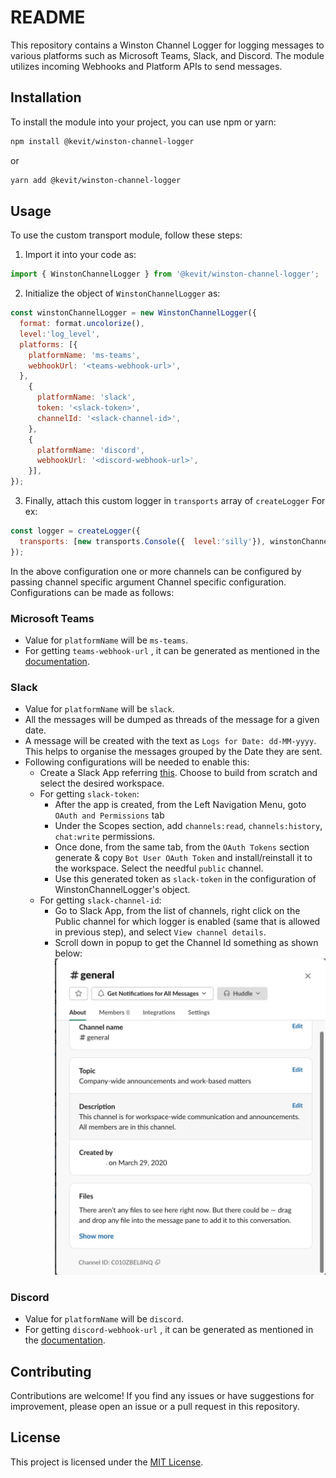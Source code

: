 # README

This repository contains a Winston Channel Logger for logging messages to various platforms such as Microsoft Teams, Slack, and Discord. The module utilizes incoming Webhooks and Platform APIs to send messages.

## Installation

To install the module into your project, you can use npm or yarn:

```bash
npm install @kevit/winston-channel-logger
```

or

```bash
yarn add @kevit/winston-channel-logger
```

## Usage

To use the custom transport module, follow these steps:

1. Import it into your code as:

```javascript
import { WinstonChannelLogger } from '@kevit/winston-channel-logger';
```

2. Initialize the object of `WinstonChannelLogger` as:
```javascript
const winstonChannelLogger = new WinstonChannelLogger({ 
  format: format.uncolorize(),
  level:'log_level',
  platforms: [{
    platformName: 'ms-teams',
    webhookUrl: '<teams-webhook-url>',
  },
    {
      platformName: 'slack',
      token: '<slack-token>',
      channelId: '<slack-channel-id>',
    },
    {
      platformName: 'discord',
      webhookUrl: '<discord-webhook-url>',
    }],
});
```
3. Finally, attach this custom logger in `transports` array of `createLogger` For ex:
```javascript
const logger = createLogger({
  transports: [new transports.Console({  level:'silly'}), winstonChannelLogger],
});
```

In the above configuration one or more channels can be configured by passing channel specific argument Channel specific configuration.
Configurations can be made as follows:

### Microsoft Teams

- Value for `platformName` will be `ms-teams`.
- For getting `teams-webhook-url` , it can be generated as mentioned in the [documentation](https://learn.microsoft.com/en-us/microsoftteams/platform/webhooks-and-connectors/how-to/add-incoming-webhook?tabs=dotnet#create-incoming-webhooks-1).

### Slack

- Value for `platformName` will be `slack`.
- All the messages will be dumped as threads of the message for a given date.
- A message will be created with the text as `Logs for Date: dd-MM-yyyy`. This helps to organise the messages grouped by the Date they are sent.
- Following configurations will be needed to enable this:
  - Create a Slack App referring [this](https://api.slack.com/apps?new_app=1). Choose to build from scratch and select the desired workspace.
  - For getting `slack-token`:
    - After the app is created, from the Left Navigation Menu, goto `OAuth and Permissions` tab
    - Under the Scopes section, add `channels:read`, `channels:history`, `chat:write` permissions.
    - Once done, from the same tab, from the `OAuth Tokens` section generate & copy `Bot User OAuth Token` and install/reinstall it to the workspace. Select the needful `public` channel.
    - Use this generated token as `slack-token` in the configuration of WinstonChannelLogger's object.
  - For getting `slack-channel-id`:
    - Go to Slack App, from the list of channels, right click on the Public channel for which logger is enabled (same that is allowed in previous step), and select `View channel details`.
    - Scroll down in popup to get the Channel Id something as shown below:
    ![Channel Id](asset/Channel%20Id.png)

### Discord

- Value for `platformName` will be `discord`.
- For getting `discord-webhook-url` , it can be generated as mentioned in the [documentation](https://learn.microsoft.com/en-us/microsoftteams/platform/webhooks-and-connectors/how-to/add-incoming-webhook?tabs=dotnet#create-incoming-webhooks-1).


## Contributing

Contributions are welcome! If you find any issues or have suggestions for improvement, please open an issue or a pull request in this repository.

## License

This project is licensed under the [MIT License](LICENSE).
